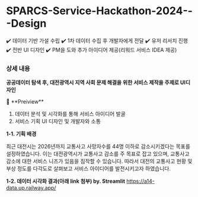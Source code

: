 # SPARCS-Service-Hackathon-2024---Design
✔️ 데이터 기반 가설 수립  ✔️ 1차 데이터 수집 후 개발자에게 전달  ✔️ 유저 리서치 진행  ✔️ 전반 UI 디자인  ✔️ PM을 도와 추가 아이디어 제공(리워드 서비스 IDEA 제공)

### **상세 내용**

**공공데이터 탐색 후, 대전광역시 지역 사회 문제 해결을 위한 서비스 제작을 주제로 UI디자인**

<aside>
👀 **Preiview**

1. 데이터 분석 및 시각화를 통해 서비스 아이디어 발굴
2. 서비스 기획 UI 디자인 및 개발자와 소통
</aside>

**1-1. 기획 배경**   

최근 대전시는 2026년까지 교통사고 사망자수를 44명 이하로 감소시키겠다는 목표를 설정하였습니다. 이는 대전광역시가 교통사고 감소를 주 목표로 잡고 있으며, 교통사고 감소에 대한 서비스 니즈가 있음을 짐작할 수 있습니다. 따라서 대전의 교통사고 현황 및 부상 정도를 다각도로 살펴보고 서비스 아이디어를 발전시키고자 하였습니다.

**1-2. 데이터 시각화 결과(아래 link 첨부) by. Streamlit**
https://a14-data.up.railway.app/

